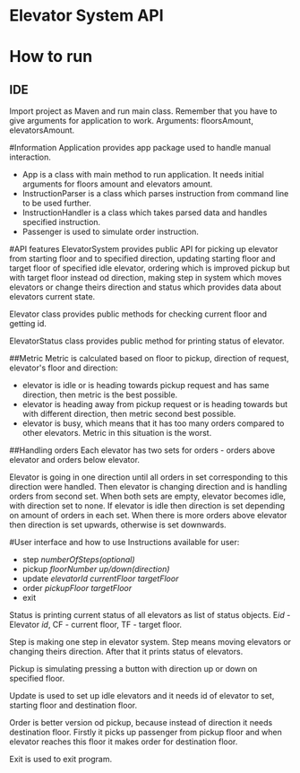 # Elevator System API

# How to run

## IDE
Import project as Maven and run main class. Remember that you have to
give arguments for application to work. Arguments: floorsAmount, elevatorsAmount.

#Information
Application provides app package used to handle manual interaction.
- App is a class with main method to run application. It needs initial arguments for floors amount and elevators amount.
- InstructionParser is a class which parses instruction from command line to be used further.
- InstructionHandler is a class which takes parsed data and handles specified instruction.
- Passenger is used to simulate order instruction.

#API features
ElevatorSystem provides public API for picking up elevator from starting floor and to specified direction,
updating starting floor and target floor of specified idle elevator, ordering which is improved pickup but with target floor instead od direction,
making step in system which moves elevators or change theirs direction and status which provides data about elevators current state.

Elevator class provides public methods for checking current floor and getting id.

ElevatorStatus class provides public method for printing status of elevator.

##Metric
Metric is calculated based on floor to pickup, direction of request, elevator's floor and direction:
- elevator is idle or is heading towards pickup request and has same direction, then metric is the best possible.
- elevator is heading away from pickup request or is heading towards but with different direction, then metric second best possible.
- elevator is busy, which means that it has too many orders compared to other elevators. Metric in this situation is the worst.

##Handling orders
Each elevator has two sets for orders - orders above elevator and orders below elevator.

Elevator is going in one direction until all orders in set corresponding to this direction were handled.
Then elevator is changing direction and is handling orders from second set.
When both sets are empty, elevator becomes idle, with direction set to none.
If elevator is idle then direction is set depending on amount of orders in each set.
When there is more orders above elevator then direction is set upwards, otherwise is set downwards.

#User interface and how to use
Instructions available for user:
- step *numberOfSteps(optional)*
- pickup *floorNumber* *up/down(direction)* 
- update *elevatorId* *currentFloor* *targetFloor*
- order *pickupFloor* *targetFloor*
- exit

Status is printing current status of all elevators as list of status objects.
E*id* - Elevator *id*, CF - current floor, TF - target floor.

Step is making one step in elevator system. Step means moving elevators or changing theirs direction.
After that it prints status of elevators.

Pickup is simulating pressing a button with direction up or down on specified floor.

Update is used to set up idle elevators and it needs id of elevator to set, starting floor and destination floor.

Order is better version od pickup, because instead of direction it needs destination floor.
Firstly it picks up passenger from pickup floor and when elevator reaches this floor it makes order for destination floor.

Exit is used to exit program.